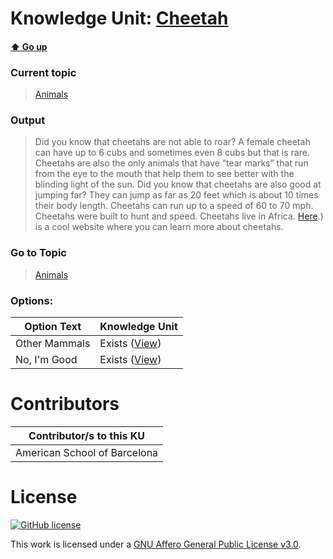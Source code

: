 # Knowledge Unit: [Cheetah](../../knowledge_units/animals/cheetah.md)

#### [:arrow_up: Go up](../../topics/animals.md)
### Current topic
> [Animals](../../topics/animals.md)
### Output
> Did you know that cheetahs are not able to roar? A female cheetah can have up to 6 cubs and sometimes even 8 cubs but that is rare. Cheetahs are also the only animals that have “tear marks” that run from the eye to the mouth that help them to see better with the blinding light of the sun. Did you know that cheetahs are also good at  jumping far? They can jump as far as 20 feet which is about 10 times their body length. Cheetahs can run up to a speed of 60 to 70 mph. Cheetahs were built to hunt and speed. Cheetahs live in Africa. [Here](https://cheetah.org/learn/about-cheetahs/#:~:text=The%20Cheetah&#039;s%20Wild%20Life&amp;text=The%20gestation%20(pregnancy)%20period%20for,%2C%20but%20it%20is%20rare).) is a cool website where you can learn more about cheetahs.
### Go to Topic
> [Animals](../../topics/animals.md)

### Options: 

| Option Text | Knowledge Unit |
| - | - |  
| Other Mammals  |  Exists ([View](../../knowledge_units/animals/other-mammals.md))  |  
| No, I&#039;m Good  |  Exists ([View](../../knowledge_units/animals/no-im-good.md))  | 

# Contributors

| Contributor/s to this KU |
| - | 
| American School of Barcelona |

# License
[![GitHub license](https://img.shields.io/github/license/inbrainz/cerebro)](https://github.com/inbrainz/cerebro/blob/master/LICENSE)

This work is licensed under a [GNU Affero General Public License v3.0](https://www.gnu.org/licenses/agpl-3.0.txt).